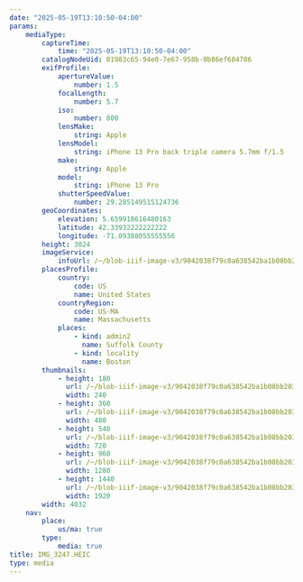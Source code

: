 ```yaml
---
date: "2025-05-19T13:10:50-04:00"
params:
    mediaType:
        captureTime:
            time: "2025-05-19T13:10:50-04:00"
        catalogNodeUid: 01983c65-94e0-7e67-958b-0b86ef684786
        exifProfile:
            apertureValue:
                number: 1.5
            focalLength:
                number: 5.7
            iso:
                number: 800
            lensMake:
                string: Apple
            lensModel:
                string: iPhone 13 Pro back triple camera 5.7mm f/1.5
            make:
                string: Apple
            model:
                string: iPhone 13 Pro
            shutterSpeedValue:
                number: 29.285149515124736
        geoCoordinates:
            elevation: 5.659918616480163
            latitude: 42.33932222222222
            longitude: -71.09388055555556
        height: 3024
        imageService:
            infoUrl: /~/blob-iiif-image-v3/9042038f79c0a638542ba1b08bb2033a242de710eb6814a91bab80310afeae3c/info.json
        placesProfile:
            country:
                code: US
                name: United States
            countryRegion:
                code: US-MA
                name: Massachusetts
            places:
                - kind: admin2
                  name: Suffolk County
                - kind: locality
                  name: Boston
        thumbnails:
            - height: 180
              url: /~/blob-iiif-image-v3/9042038f79c0a638542ba1b08bb2033a242de710eb6814a91bab80310afeae3c/full/240%2C180/0/default.jpg
              width: 240
            - height: 360
              url: /~/blob-iiif-image-v3/9042038f79c0a638542ba1b08bb2033a242de710eb6814a91bab80310afeae3c/full/480%2C360/0/default.jpg
              width: 480
            - height: 540
              url: /~/blob-iiif-image-v3/9042038f79c0a638542ba1b08bb2033a242de710eb6814a91bab80310afeae3c/full/720%2C540/0/default.jpg
              width: 720
            - height: 960
              url: /~/blob-iiif-image-v3/9042038f79c0a638542ba1b08bb2033a242de710eb6814a91bab80310afeae3c/full/1280%2C960/0/default.jpg
              width: 1280
            - height: 1440
              url: /~/blob-iiif-image-v3/9042038f79c0a638542ba1b08bb2033a242de710eb6814a91bab80310afeae3c/full/1920%2C1440/0/default.jpg
              width: 1920
        width: 4032
    nav:
        place:
            us/ma: true
        type:
            media: true
title: IMG_3247.HEIC
type: media
---
```

